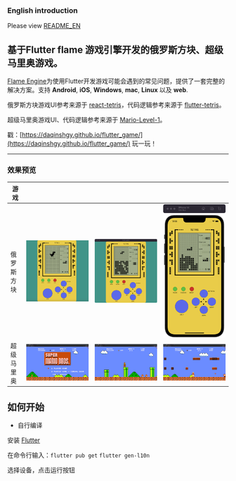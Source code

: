 ### English introduction

Please view [README_EN](https://github.com/DaQinShgy/flutter_game/blob/main/README_EN.md)

## 基于Flutter flame 游戏引擎开发的俄罗斯方块、超级马里奥游戏。

[Flame Engine](https://github.com/flame-engine/flame)为使用Flutter开发游戏可能会遇到的常见问题，提供了一套完整的解决方案。支持 **Android**, **iOS**, **Windows**, **mac**, **Linux** 以及 **web**.

俄罗斯方块游戏UI参考来源于 [react-tetris](https://github.com/chvin/react-tetris)，代码逻辑参考来源于 [flutter-tetris](https://github.com/boyan01/flutter-tetris)。

超级马里奥游戏UI、代码逻辑参考来源于 [Mario-Level-1](https://github.com/justinmeister/Mario-Level-1)。

戳：[https://daqinshgy.github.io/flutter_game/](https://daqinshgy.github.io/flutter_game/) 玩一玩！

----

### 效果预览
| 游戏 |  |  |  |
|--|--|--|--|
| 俄罗斯方块 | ![web_preview](https://github.com/DaQinShgy/flutter_game/blob/main/images/tetris_web.png) | ![mac_preview](https://github.com/DaQinShgy/flutter_game/blob/main/images/tetris_mac.png) | ![iOS_preview](https://github.com/DaQinShgy/flutter_game/blob/main/images/tetris_iOS.png) |
| 超级马里奥 | ![web_preview](https://github.com/DaQinShgy/flutter_game/blob/main/images/mario_init.png) | ![mac_preview](https://github.com/DaQinShgy/flutter_game/blob/main/images/mario_big.png) | ![iOS_preview](https://github.com/DaQinShgy/flutter_game/blob/main/images/mario_fire.png) |

## 如何开始

* 自行编译

 安装 [Flutter](https://flutter.io/docs/get-started/install)

 在命令行输入：`flutter pub get` `flutter gen-l10n`

 选择设备，点击运行按钮